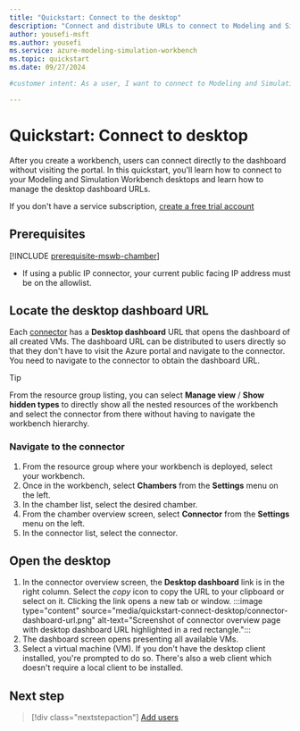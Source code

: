 ```yaml
---
title: "Quickstart: Connect to the desktop"
description: "Connect and distribute URLs to connect to Modeling and Simulation Workbench."
author: yousefi-msft
ms.author: yousefi
ms.service: azure-modeling-simulation-workbench
ms.topic: quickstart
ms.date: 09/27/2024

#customer intent: As a user, I want to connect to Modeling and Simulation Workbench desktops and also manage the desktop dashboard URLs.

---
```


# Quickstart: Connect to desktop

After you create a workbench, users can connect directly to the dashboard without visiting the portal. In this quickstart, you'll learn how to connect to your Modeling and Simulation Workbench desktops and learn how to manage the desktop dashboard URLs.

If you don't have a service subscription, [create a free
trial account](https://azure.microsoft.com/free/?WT.mc_id=A261C142F)

## Prerequisites

[!INCLUDE [prerequisite-mswb-chamber](includes/prerequisite-chamber.md)]

* If using a public IP connector, your current public facing IP address must be on the allowlist.

## Locate the desktop dashboard URL

Each [connector](concept-connector.md) has a **Desktop dashboard** URL that opens the dashboard of all created VMs. The dashboard URL can be distributed to users directly so that they don't have to visit the Azure portal and navigate to the connector. You need to navigate to the connector to obtain the dashboard URL.

> [!TIP]
> From the resource group listing, you can select **Manage view** / **Show hidden types** to directly show all the nested resources of the workbench and select the connector from there without having to navigate the workbench hierarchy.

### Navigate to the connector

1. From the resource group where your workbench is deployed, select your workbench.
1. Once in the workbench, select **Chambers** from the **Settings** menu on the left.
1. In the chamber list, select the desired chamber.
1. From the chamber overview screen, select **Connector** from the **Settings** menu on the left.
1. In the connector list, select the connector.

## Open the desktop

1. In the connector overview screen, the **Desktop dashboard** link is in the right column. Select the *copy* icon to copy the URL to your clipboard or select on it. Clicking the link opens a new tab or window.
    :::image type="content" source="media/quickstart-connect-desktop/connector-dashboard-url.png" alt-text="Screenshot of connector overview page with desktop dashboard URL highlighted in a red rectangle.":::
1. The dashboard screen opens presenting all available VMs.
1. Select a virtual machine (VM). If you don't have the desktop client installed, you're prompted to do so. There's also a web client which doesn't require a local client to be installed.

## Next step

> [!div class="nextstepaction"]
> [Add users](./quickstart-add-users.md)
